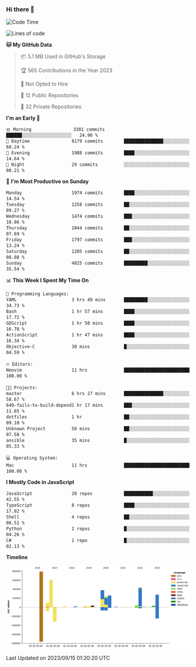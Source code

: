 ### Hi there 👋

<!--
**Clumsy-Coder/Clumsy-Coder** is a ✨ _special_ ✨ repository because its `README.md` (this file) appears on your GitHub profile.

Here are some ideas to get you started:

- 🔭 I’m currently working on ...
- 🌱 I’m currently learning ...
- 👯 I’m looking to collaborate on ...
- 🤔 I’m looking for help with ...
- 💬 Ask me about ...
- 📫 How to reach me: ...
- 😄 Pronouns: ...
- ⚡ Fun fact: ...
-->

<!-- anmol098/waka-readme-stats -->
<!--START_SECTION:waka-->
![Code Time](http://img.shields.io/badge/Code%20Time-382%20hrs%2028%20mins-blue)

![Lines of code](https://img.shields.io/badge/From%20Hello%20World%20I%27ve%20Written-3.3%20million%20lines%20of%20code-blue)

**🐱 My GitHub Data** 

> 📦 5.1 MB Used in GitHub's Storage 
 > 
> 🏆 565 Contributions in the Year 2023
 > 
> 🚫 Not Opted to Hire
 > 
> 📜 12 Public Repositories 
 > 
> 🔑 32 Private Repositories 
 > 
**I'm an Early 🐤** 

```text
🌞 Morning                3381 commits        ██████░░░░░░░░░░░░░░░░░░░   24.90 % 
🌆 Daytime                8179 commits        ███████████████░░░░░░░░░░   60.24 % 
🌃 Evening                1988 commits        ████░░░░░░░░░░░░░░░░░░░░░   14.64 % 
🌙 Night                  29 commits          ░░░░░░░░░░░░░░░░░░░░░░░░░   00.21 % 
```
📅 **I'm Most Productive on Sunday** 

```text
Monday                   1974 commits        ████░░░░░░░░░░░░░░░░░░░░░   14.54 % 
Tuesday                  1258 commits        ██░░░░░░░░░░░░░░░░░░░░░░░   09.27 % 
Wednesday                1474 commits        ███░░░░░░░░░░░░░░░░░░░░░░   10.86 % 
Thursday                 1044 commits        ██░░░░░░░░░░░░░░░░░░░░░░░   07.69 % 
Friday                   1797 commits        ███░░░░░░░░░░░░░░░░░░░░░░   13.24 % 
Saturday                 1205 commits        ██░░░░░░░░░░░░░░░░░░░░░░░   08.88 % 
Sunday                   4825 commits        █████████░░░░░░░░░░░░░░░░   35.54 % 
```


📊 **This Week I Spent My Time On** 

```text
💬 Programming Languages: 
YAML                     3 hrs 49 mins       █████████░░░░░░░░░░░░░░░░   34.73 % 
Bash                     1 hr 57 mins        ████░░░░░░░░░░░░░░░░░░░░░   17.72 % 
GDScript                 1 hr 50 mins        ████░░░░░░░░░░░░░░░░░░░░░   16.78 % 
ActionScript             1 hr 47 mins        ████░░░░░░░░░░░░░░░░░░░░░   16.34 % 
Objective-C              30 mins             █░░░░░░░░░░░░░░░░░░░░░░░░   04.59 % 

🔥 Editors: 
Neovim                   11 hrs              █████████████████████████   100.00 % 

🐱‍💻 Projects: 
master                   6 hrs 27 mins       ███████████████░░░░░░░░░░   58.67 % 
649-fails-to-build-depend1 hr 17 mins        ███░░░░░░░░░░░░░░░░░░░░░░   11.65 % 
dotfiles                 1 hr                ██░░░░░░░░░░░░░░░░░░░░░░░   09.10 % 
Unknown Project          50 mins             ██░░░░░░░░░░░░░░░░░░░░░░░   07.58 % 
ansible                  35 mins             █░░░░░░░░░░░░░░░░░░░░░░░░   05.33 % 

💻 Operating System: 
Mac                      11 hrs              █████████████████████████   100.00 % 
```

**I Mostly Code in JavaScript** 

```text
JavaScript               20 repos            ███████████░░░░░░░░░░░░░░   42.55 % 
TypeScript               8 repos             ████░░░░░░░░░░░░░░░░░░░░░   17.02 % 
Shell                    4 repos             ██░░░░░░░░░░░░░░░░░░░░░░░   08.51 % 
Python                   2 repos             █░░░░░░░░░░░░░░░░░░░░░░░░   04.26 % 
C#                       1 repo              █░░░░░░░░░░░░░░░░░░░░░░░░   02.13 % 
```



**Timeline**

![Lines of Code chart](https://raw.githubusercontent.com/Clumsy-Coder/Clumsy-Coder/main/assets/bar_graph.png)


 Last Updated on 2023/09/15 01:20:20 UTC
<!--END_SECTION:waka-->
